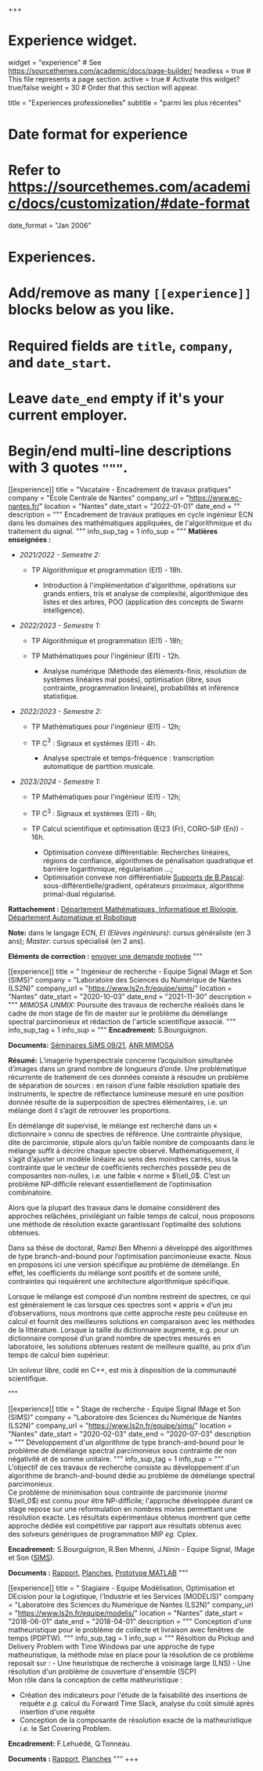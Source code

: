 +++
# Experience widget.
widget = "experience"  # See https://sourcethemes.com/academic/docs/page-builder/
headless = true  # This file represents a page section.
active = true  # Activate this widget? true/false
weight = 30  # Order that this section will appear.

title = "Experiences professionelles"
subtitle = "parmi les plus récentes"

# Date format for experience
#   Refer to https://sourcethemes.com/academic/docs/customization/#date-format
date_format = "Jan 2006"

# Experiences.
#   Add/remove as many `[[experience]]` blocks below as you like.
#   Required fields are `title`, `company`, and `date_start`.
#   Leave `date_end` empty if it's your current employer.
#   Begin/end multi-line descriptions with 3 quotes `"""`.
[[experience]]
  title = "Vacataire - Encadrement de travaux pratiques"
  company = "École Centrale de Nantes"
  company_url = "https://www.ec-nantes.fr/"
  location = "Nantes"
  date_start = "2022-01-01"
  date_end = ""
  description = """
  Encadrement de travaux pratiques en cycle ingénieur ECN dans les domaines des mathématiques appliquées, de l'algorithmique et du traitement du signal.
  """
  info_sup_tag = 1
  info_sup = """
  **Matières enseignées :**
  - *2021/2022 - Semestre 2:*  
     
    - TP Algorithmique et programmation (EI1) - 18h. 
      
      - Introduction à l'implémentation d'algorithme, opérations sur grands entiers, tris et analyse de complexité, algorithmique des listes et des arbres, POO (application des concepts de Swarm intelligence).     
  - *2022/2023 - Semestre 1:* 

    - TP Algorithmique et programmation (EI1) - 18h;
    - TP Mathématiques pour l'ingénieur (EI1) - 12h.
      
      - Analyse numérique (Méthode des éléments-finis, résolution de systèmes linéaires mal posés), optimisation (libre, sous contrainte, programmation linéaire), probabilités et inférence statistique.
  - *2022/2023 - Semestre 2:* 
    
    - TP Mathématiques pour l'ingénieur (EI1) - 12h; 
    - TP C$^{3}$ : Signaux et systèmes (EI1) - 4h.
      
      - Analyse spectrale et temps-fréquence : transcription automatique de partition musicale. 
  - *2023/2024 - Semestre 1:* 
    
    - TP Mathématiques pour l'ingénieur (EI1) - 12h;
    - TP C$^{3}$ : Signaux et systèmes (EI1) - 6h;  
    - TP Calcul scientifique et optimisation (EI23 (Fr), CORO-SIP (En)) - 16h.

      - Optimisation convexe différentiable: Recherches linéaires, régions de confiance, algorithmes de pénalisation quadratique et barrière logarithmique, régularisation ...; 
      - Optimisation convexe non différentiable [Supports de B.Pascal](https://bpascal-fr.github.io/teaching/): sous-différentielle/gradient, opérateurs proximaux, algorithme primal-dual régularisé.
  

  **Rattachement :** 
  [Département Mathématiques, Informatique et Biologie](https://www.ec-nantes.fr/organisation/organisation-de-lecole/departement-mathematiques-informatique-et-biologie-mib), [Département Automatique et Robotique](https://www.ec-nantes.fr/organisation/organisation-de-lecole/departement-automatique-et-robotique)

  **Note:** dans le langage ECN, *EI (Elèves ingénieurs)*: cursus généraliste (en 3 ans); *Master*: cursus spécialisé (en 2 ans).

  **Eléments de correction :** [envoyer une demande motivée](mailto:latifm.pro@gmail.com?subject=[mlatif.fr]%20Demande%20d'accès%20aux%20éléments%20de%20correction%20matière%20...)
"""


[[experience]]
  title = " Ingénieur de recherche - Equipe Signal IMage et Son (SIMS)"
  company = "Laboratoire des Sciences du Numérique de Nantes (LS2N)"
  company_url = "https://www.ls2n.fr/equipe/sims/"
  location = "Nantes"
  date_start = "2020-10-03"
  date_end = "2021-11-30"
  description = """
  *MIMOSA UNMIX:* Poursuite des travaux de recherche réalisés dans le cadre de mon stage de fin de master sur le problème du démélange spectral parcimonieux et rédaction de l'article scientifique associé.
  """
  info_sup_tag = 1
  info_sup = """
  **Encadrement:** S.Bourguignon.

  **Documents:** [Séminaires SiMS 09/21](/files/LATIFM_MIMOSA_UNMIX_SLIDES.pdf), [ANR MIMOSA](https://mimosa.ls2n.fr/)   

  **Résumé:** L’imagerie hyperspectrale concerne l’acquisition simultanée d’images dans un grand nombre de longueurs d’onde. Une problématique récurrente de traitement de ces données consiste à résoudre un problème de séparation de sources : en raison d’une faible résolution spatiale des instruments, le spectre de réflectance lumineuse mesuré en une position donnée résulte de la superposition de spectres élémentaires, i.e. un mélange dont il s’agit de retrouver les proportions.

  En démélange dit supervisé, le mélange est recherché dans un « dictionnaire » connu de spectres de référence. Une contrainte physique, dite de parcimonie, stipule alors qu’un faible nombre de composants dans le mélange suffit à décrire chaque spectre observé. Mathématiquement, il s’agit d’ajuster un modèle linéaire au sens des moindres carrés, sous la contrainte que le vecteur de coefficients recherchés possède peu de composantes non-nulles, i.e. une faible « norme » $\\ell_0$. C’est un problème NP-difficile relevant essentiellement de l’optimisation combinatoire.

  Alors que la plupart des travaux dans le domaine considèrent des approches relâchées, privilégiant un faible temps de calcul, nous proposons une méthode de résolution exacte garantissant l’optimalité des solutions obtenues.

  Dans sa thèse de doctorat, Ramzi Ben Mhenni a développé des algorithmes de type branch-and-bound pour l’optimisation parcimonieuse exacte. Nous en proposons ici une version spécifique au problème de démélange. En effet, les coefficients du mélange sont positifs et de somme unité, contraintes qui requièrent une architecture algorithmique spécifique.

  Lorsque le mélange est composé d’un nombre restreint de spectres, ce qui est généralement le cas lorsque ces spectres sont « appris » d’un jeu d’observations, nous montrons que cette approche reste peu coûteuse en calcul et fournit des meilleures solutions en comparaison avec les méthodes de la littérature. Lorsque la taille du dictionnaire augmente, e.g. pour un dictionnaire composé d’un grand nombre de spectres mesurés en laboratoire, les solutions obtenues restent de meilleure qualité, au prix d’un temps de calcul bien supérieur.

  Un solveur libre, codé en C++, est mis à disposition de la communauté scientifique.




  """

[[experience]]
  title = " Stage de recherche - Equipe Signal IMage et Son (SIMS)"
  company = "Laboratoire des Sciences du Numérique de Nantes (LS2N)"
  company_url = "https://www.ls2n.fr/equipe/sims/"
  location = "Nantes"
  date_start = "2020-02-03"
  date_end = "2020-07-03"
  description = """
  Développement d'un algorithme de type branch-and-bound pour le problème de démélange spectral parcimonieux sous contrainte de non négativité et de somme unitaire.
  """
  info_sup_tag = 1
  info_sup = """
  L'objectif de ces travaux de recherche consiste au développement d'un algorithme de branch-and-bound dédié au problème de démélange spectral parcimonieux.  
  Ce problème de minimisation sous contrainte de parcimonie (*norme* $\\ell_0$) est connu pour être NP-difficile; l'approche développée durant ce stage repose sur une reformulation en nombres mixtes permettant une résolution exacte. Les résultats expérimentaux obtenus montrent que cette approche dédiée est compétitive par rapport aux résultats obtenus avec des solveurs génériques de programmation MIP *eg.* Cplex.      

  **Encadrement:** S.Bourguignon, R.Ben Mhenni, J.Ninin - Equipe Signal, IMage et Son ([SIMS](https://www.ls2n.fr/equipe/sims/)).

  **Documents :** [Rapport](/files/LATIFM_M2_BBHS.pdf), [Planches](/files/LATIFM_M2_BBHS_PRES.pdf), [Prototype MATLAB](https://gitlab.com/mlatif/bbdsp)
  """

[[experience]]
  title = " Stagiaire - Equipe Modélisation, Optimisation et DEcision pour la Logistique, l'Industrie et les Services (MODELIS)"
  company = "Laboratoire des Sciences du Numérique de Nantes (LS2N)"
  company_url = "https://www.ls2n.fr/equipe/modelis/"
  location = "Nantes"
  date_start = "2018-06-01"
  date_end = "2018-04-01"
  description = """
  Conception d'une matheuristique pour le problème de collecte et livraison avec fenêtres de temps (PDPTW).
  """
  info_sup_tag = 1
  info_sup = """
  Résoltion du Pickup and Delivery Problem with Time Windows par une approche de type matheuristique, la méthode mise en place pour la résolution de ce problème reposait sur :
    - Une heuristique de recherche à voisinage large (LNS)
    - Une résolution d'un problème de couverture d'ensemble (SCP)  
  Mon rôle dans la conception de cette matheuristique :
  - Création des indicateurs pour l'étude de la faisabilité des insertions de requête *e.g.* calcul du Forward Time Slack, analyse du coût simulé après insertion d'une requête
  - Conception de la composante de résolution exacte de la matheuristique *i.e.* le Set Covering Problem.

  **Encadrement:**  F.Lehuédé, Q.Tonneau.

  **Documents :** [Rapport](/files/LATIFM_L3_PDPTW_RAP.pdf), [Planches](/files/LATIFM_L3_PDPTW_PRES.pdf)
  """
+++
